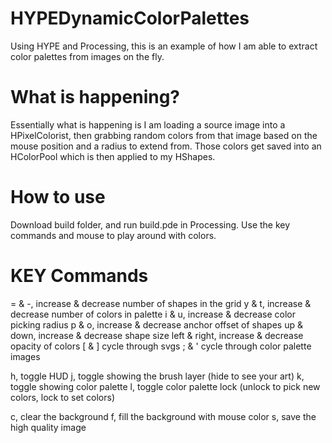 HYPEDynamicColorPalettes
========================
Using HYPE and Processing, this is an example of how I am able to extract color palettes from images on the fly.

What is happening?
==================
Essentially what is happening is I am loading a source image into a HPixelColorist, then grabbing random colors from that image based on the mouse position and a radius to extend from. Those colors get saved into an HColorPool which is then applied to my HShapes.

How to use
==========
Download build folder, and run build.pde in Processing.
Use the key commands and mouse to play around with colors.

KEY Commands
============
= & -, increase & decrease number of shapes in the grid
y & t, increase & decrease number of colors in palette
i & u, increase & decrease color picking radius
p & o, increase & decrease anchor offset of shapes
up & down, increase & decrease shape size
left & right, increase & decrease opacity of colors
[ & ] cycle through svgs
; & ' cycle  through color palette images

h, toggle HUD
j, toggle showing the brush layer (hide to see your art)
k, toggle showing color palette
l, toggle color palette lock (unlock to pick new colors, lock to set colors)

c, clear the background
f, fill the background with mouse color
s, save the high quality image

